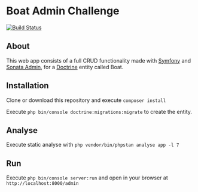 # Boat Admin Challenge

[![Build Status](https://github.com/tcharlye/admin/workflows/CI/badge.svg)](https://github.com/tcharlye/admin/actions)

## About

This web app consists of a full CRUD functionality made with [Symfony] and [Sonata Admin], for a [Doctrine] entity called Boat.

## Installation

Clone or download this repository and execute `composer install`

Execute `php bin/console doctrine:migrations:migrate` to create the entity.

## Analyse

Execute static analyse with `php vendor/bin/phpstan analyse app -l 7`

## Run

Execute `php bin/console server:run` and open in your browser at `http://localhost:8000/admin`


[Symfony]: <https://github.com/symfony/symfony>
[Sonata Admin]: <https://github.com/sonata-project/SonataAdminBundle>
[Doctrine]: <https://github.com/doctrine/orm>
